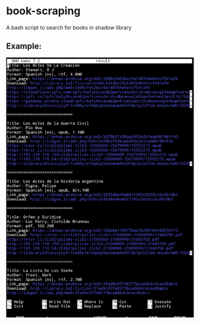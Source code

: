 # book-scraping
A bash script to search for books in shadow library

## Example:

![GitHub Logo](/Example2.png)
